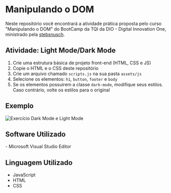 # Manipulando o DOM

Neste repositório você encontrará a atividade prática proposta pelo curso "Manipulando o DOM" do BootCamp da TQI da DIO - Digital Innovation One, ministrado pela [stebsnusch](https://github.com/stebsnusch).

## Atividade: Light Mode/Dark Mode

1. Crie uma estrutura básica de projeto front-end (HTML, CSS e JS)
2. Copie o HTML e o CSS deste repositório
3. Crie um arquivo chamado `scripts.js` na sua pasta `assets/js`
4. Selecione os elementos: `h1`, `button`, `footer` e `body`
5. Se os elementos possuirem a classe `dark-mode`, modifique seus estilos. Caso contrário, volte os estilos para o original

## Exemplo

![Exercício Dark Mode e Light Mode](https://github.com/stebsnusch/basecamp-javascript/raw/main/DOM/dark-mode-exercicio.gif)



## Software Utilizado

\- Microsoft Visual Studio Editor

## Linguagem Utilizado

- JavaScript
- HTML
- CSS
